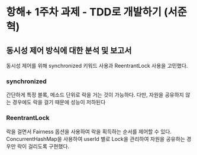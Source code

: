 # 항해+ 1주차 과제 - TDD로 개발하기 (서준혁)
## 동시성 제어 방식에 대한 분석 및 보고서
동시성 제어를 위해 synchronized 키워드 사용과 ReentrantLock 사용을 고민했다.
### synchronized
간단하게 특정 블록, 메소드 단위로 락을 거는 것이 가능하다.
다만, 자원을 공유하지 않는 경우에도 락을 걸기 때문에 성능이 저하된다
### ReentrantLock
락을 걸면서 Fairness 옵션을 사용하여 락을 획득하는 순서를 제어할 수 있다.
ConcurrentHashMap을 사용하여 userId 별로 Lock을 관리하여 자원을 공유하는 경우만 락이 걸리도록 구현했다.
